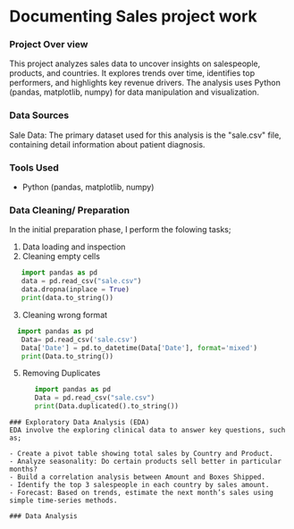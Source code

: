 # Documenting Sales project work

### Project Over view 

This project analyzes sales data to uncover insights on salespeople, products, and countries. It explores trends over time, identifies top performers, and highlights key revenue drivers. The analysis uses Python (pandas, matplotlib, numpy) for data manipulation and visualization.

### Data Sources

Sale Data: The primary dataset used for this analysis is the "sale.csv" file, containing detail information about patient diagnosis.

### Tools Used

- Python (pandas, matplotlib, numpy)

### Data Cleaning/ Preparation 

In the initial preparation phase, I perform the folowing tasks;
1. Data loading and inspection
2. Cleaning empty cells
```python
   import pandas as pd
   data = pd.read_csv("sale.csv")
   data.dropna(inplace = True)
   print(data.to_string())
```
3. Cleaning wrong format
```python
  import pandas as pd
   Data= pd.read_csv('sale.csv')
   Data['Date'] = pd.to_datetime(Data['Date'], format='mixed')
   print(Data.to_string())
```
5. Removing Duplicates
   ```python
      import pandas as pd
      Data = pd.read_csv("sale.csv")
      print(Data.duplicated().to_string())
```
### Exploratory Data Analysis (EDA)
EDA involve the exploring clinical data to answer key questions, such as;

- Create a pivot table showing total sales by Country and Product.
- Analyze seasonality: Do certain products sell better in particular months?
- Build a correlation analysis between Amount and Boxes Shipped.
- Identify the top 3 salespeople in each country by sales amount.
- Forecast: Based on trends, estimate the next month’s sales using simple time-series methods.

### Data Analysis
